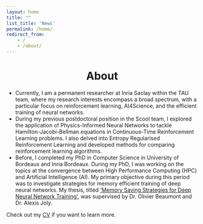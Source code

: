 ```yaml
---
layout: home
title: ""
list_title: 'News'
permalink: /home/
redirect_from: 
    - /
    - /about/
---
```

<h1 style="text-align: center;">About</h1>

<!-- - I am a permanent researcher in Inria Saclay in TAU team. My research interests are wide and include but not exclusively reinforcement learning, AI4Science, efficient training of neural networks.
- Previously, I did a PostDoc in Scool team. I was working on how to use Physics-Informed Neural Networks in solving Hamilton-Jacobi-Bellman equations that appear in Continuous-Time Reinforcement Learning problems. I was also working on Entropy Regularised Reinforcement Learning and how to compare reinforcement learning algorithms.
- Before, I did my PhD in Computer Science in University of Bordeaux and Inria Bordeaux. During my PhD, I was working on the topics at the convergence between High Performance Computing (HPC) and Artificial Intelligence (AI). My main objective was to study how efficiently to train deep neural networks in terms of memory usage. My thesis title is [Memory Saving Strategies for Deep Neural Network Training](https://www.theses.fr/2021BORD0335) supervised by Olivier Beaumont and Alexis Joly. -->

- Currently, I am a permanent researcher at Inria Saclay within the TAU team, where my research interests encompass a broad spectrum, with a particular focus on reinforcement learning, AI4Science, 
and the efficient training of neural networks.
- During my previous postdoctoral position in the Scool team, I explored the application of Physics-Informed Neural Networks to tackle Hamilton-Jacobi-Bellman equations in Continuous-Time 
Reinforcement Learning problems. I also delved into Entropy Regularised Reinforcement Learning and developed methods for comparing reinforcement learning algorithms.
- Before, I completed my PhD in Computer Science in University of Bordeaux and Inria Bordeaux. During my PhD, I was working on the topics at the convergence between High Performance Computing (HPC) and Artificial Intelligence (AI). My primary objective during this period was to investigate strategies for memory efficient training of deep neural networks. My thesis, titled ['Memory Saving Strategies for Deep Neural Network Training'](https://www.theses.fr/2021BORD0335), was supervised by Dr. Olivier Beaumont and Dr. Alexis Joly.
<!-- - Research interests: Efficient Training of Neural Networks, Reinforcement Learning, Deep Learning, AI for Science -->

Check out my [CV]({{site.url}}/assets/CV_AleShilova.pdf) if you want to learn more.
